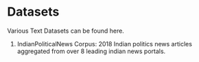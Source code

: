 # Datasets

Various Text Datasets can be found here.



1. IndianPoliticalNews Corpus: 2018 Indian politics news articles aggregated from over 8 leading indian news portals. 

